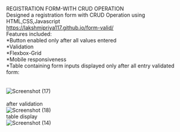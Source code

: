 REGISTRATION FORM-WITH CRUD OPERATION<br />
Designed a registration form with CRUD Operation using HTML,CSS,Javascript <br />
https://lakshmipriya117.github.io/form-valid/<br />
Features included:<br />
*Button enabled only after all values entered<br />
*Validation<br />
*Flexbox-Grid<br />
*Mobile responsiveness<br />
*Table containing form inputs displayed only after all entry validated<br />
form:<br /><br /><br />
![Screenshot (17)](https://user-images.githubusercontent.com/36601848/172874907-796395d0-0aee-46f7-9bb7-f886d62d1b00.png)<br /><br />
after validation<br />
![Screenshot (18)](https://user-images.githubusercontent.com/36601848/172874944-34fa39a2-a7d8-47b7-9225-dead4d810d06.png)<br />
table display<br />
![Screenshot (14)](https://user-images.githubusercontent.com/36601848/172874975-9b1664db-b233-4512-b9da-81392c73693c.png)



